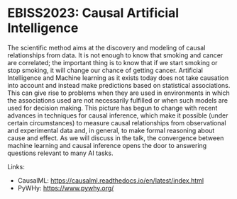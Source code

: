 # EBISS2023: Causal Artificial Intelligence

The scientific method aims at the discovery and modeling of causal relationships from data. It is not enough to know that smoking and cancer are correlated; the important thing is to know that if we start smoking or stop smoking, it will change our chance of getting cancer. Artificial Intelligence and Machine learning as it exists today does not take causation into account and instead make predictions based on statistical associations. This can give rise to problems when they are used in environments in which the associations used are not necessarily fulfilled or when such models are used for decision making. This picture has begun to change with recent advances in techniques for causal inference, which make it possible (under certain circumstances) to measure causal relationships from observational and experimental data and, in general, to make formal reasoning about cause and effect. As we will discuss in the talk, the convergence between machine learning and causal inference opens the door to answering questions relevant to many AI tasks.

Links:
+ CausalML: https://causalml.readthedocs.io/en/latest/index.html
+ PyWHy: https://www.pywhy.org/

